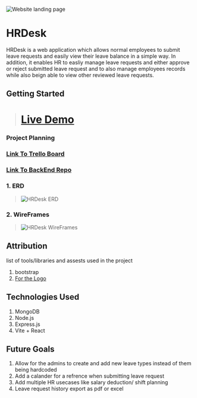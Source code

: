 ![Website landing page](https://i.imgur.com/8dbgOg2.png)
# HRDesk

HRDesk is a web application which allows normal employees to submit leave requests and easily view their leave balance in a simple way. In addition, it enables HR to easliy manage leave requests and either approve or reject submitted leave request and to also manage employees records while also beign able to view other reviewed leave requests.




## Getting Started
> # [Live Demo](https://kaleidoscopic-beijinho-0d6619.netlify.app/employees-records)
### Project Planning
### [Link To Trello Board](https://trello.com/b/9THMnS2M/hrdesk)
### [Link To BackEnd Repo](https://github.com/Leuim/HRDesk-Backend)
### 1. ERD

>![HRDesk ERD](https://i.imgur.com/4KLd4Mb.png)

### 2. WireFrames

>![HRDesk WireFrames](https://i.imgur.com/uldCxKY.png)

## Attribution 
list of tools/libraries and assests used in the project
1. bootstrap
2. [For the Logo](https://www.design.com/ai-logo-generator)

## Technologies Used
1. MongoDB
2. Node.js
3. Express.js
4. Vite + React

## Future Goals
1. Allow for the admins to create and add new leave types instead of them being hardcoded
2. Add a calander for a refrence when submitting leave request
3. Add multiple HR usecases like salary deduction/ shift planning 
4. Leave request history export as pdf or excel
